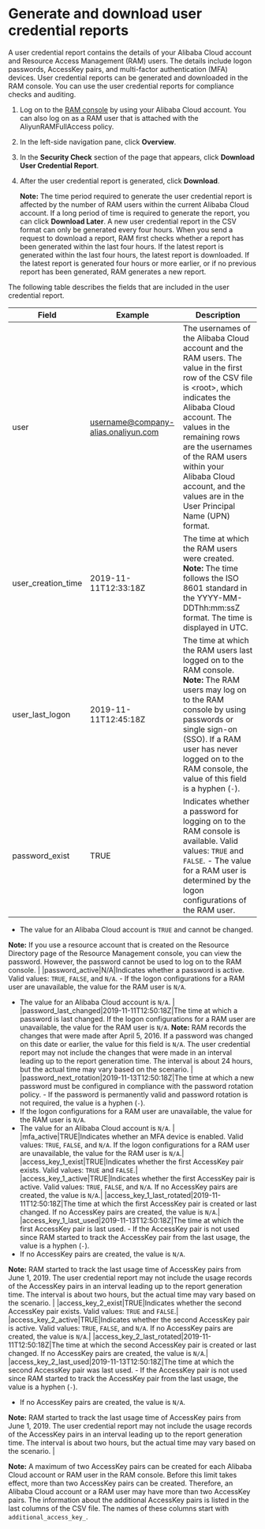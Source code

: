 # Generate and download user credential reports

A user credential report contains the details of your Alibaba Cloud account and Resource Access Management \(RAM\) users. The details include logon passwords, AccessKey pairs, and multi-factor authentication \(MFA\) devices. User credential reports can be generated and downloaded in the RAM console. You can use the user credential reports for compliance checks and auditing.

1.  Log on to the [RAM console](https://ram.console.aliyun.com/) by using your Alibaba Cloud account. You can also log on as a RAM user that is attached with the AliyunRAMFullAccess policy.

2.  In the left-side navigation pane, click **Overview**.

3.  In the **Security Check** section of the page that appears, click **Download User Credential Report**.

4.  After the user credential report is generated, click **Download**.

    **Note:** The time period required to generate the user credential report is affected by the number of RAM users within the current Alibaba Cloud account. If a long period of time is required to generate the report, you can click **Download Later**. A new user credential report in the CSV format can only be generated every four hours. When you send a request to download a report, RAM first checks whether a report has been generated within the last four hours. If the latest report is generated within the last four hours, the latest report is downloaded. If the latest report is generated four hours or more earlier, or if no previous report has been generated, RAM generates a new report.


The following table describes the fields that are included in the user credential report.

|Field|Example|Description|
|-----|-------|-----------|
|user|username@company-alias.onaliyun.com|The usernames of the Alibaba Cloud account and the RAM users. The value in the first row of the CSV file is <root\>, which indicates the Alibaba Cloud account. The values in the remaining rows are the usernames of the RAM users within your Alibaba Cloud account, and the values are in the User Principal Name \(UPN\) format.|
|user\_creation\_time|2019-11-11T12:33:18Z|The time at which the RAM users were created. **Note:** The time follows the ISO 8601 standard in the YYYY-MM-DDThh:mm:ssZ format. The time is displayed in UTC. |
|user\_last\_logon|2019-11-11T12:45:18Z|The time at which the RAM users last logged on to the RAM console. **Note:** The RAM users may log on to the RAM console by using passwords or single sign-on \(SSO\). If a RAM user has never logged on to the RAM console, the value of this field is a hyphen \(`-`\). |
|password\_exist|TRUE|Indicates whether a password for logging on to the RAM console is available. Valid values: `TRUE` and `FALSE`. -   The value for a RAM user is determined by the logon configurations of the RAM user.
-   The value for an Alibaba Cloud account is `TRUE` and cannot be changed.

**Note:** If you use a resource account that is created on the Resource Directory page of the Resource Management console, you can view the password. However, the password cannot be used to log on to the RAM console. |
|password\_active|N/A|Indicates whether a password is active. Valid values: `TRUE`, `FALSE`, and `N/A`. -   If the logon configurations for a RAM user are unavailable, the value for the RAM user is `N/A`.
-   The value for an Alibaba Cloud account is `N/A`. |
|password\_last\_changed|2019-11-11T12:50:18Z|The time at which a password is last changed. If the logon configurations for a RAM user are unavailable, the value for the RAM user is `N/A`. **Note:** RAM records the changes that were made after April 5, 2016. If a password was changed on this date or earlier, the value for this field is `N/A`. The user credential report may not include the changes that were made in an interval leading up to the report generation time. The interval is about 24 hours, but the actual time may vary based on the scenario. |
|password\_next\_rotation|2019-11-13T12:50:18Z|The time at which a new password must be configured in compliance with the password rotation policy. -   If the password is permanently valid and password rotation is not required, the value is a hyphen \(`-`\).
-   If the logon configurations for a RAM user are unavailable, the value for the RAM user is `N/A`.
-   The value for an Alibaba Cloud account is `N/A`. |
|mfa\_active|TRUE|Indicates whether an MFA device is enabled. Valid values: `TRUE`, `FALSE`, and `N/A`. If the logon configurations for a RAM user are unavailable, the value for the RAM user is `N/A`.|
|access\_key\_1\_exist|TRUE|Indicates whether the first AccessKey pair exists. Valid values: `TRUE` and `FALSE`.|
|access\_key\_1\_active|TRUE|Indicates whether the first AccessKey pair is active. Valid values: `TRUE`, `FALSE`, and `N/A`. If no AccessKey pairs are created, the value is `N/A`.|
|access\_key\_1\_last\_rotated|2019-11-11T12:50:18Z|The time at which the first AccessKey pair is created or last changed. If no AccessKey pairs are created, the value is `N/A`.|
|access\_key\_1\_last\_used|2019-11-13T12:50:18Z|The time at which the first AccessKey pair is last used. -   If the AccessKey pair is not used since RAM started to track the AccessKey pair from the last usage, the value is a hyphen \(`-`\).
-   If no AccessKey pairs are created, the value is `N/A`.

**Note:** RAM started to track the last usage time of AccessKey pairs from June 1, 2019. The user credential report may not include the usage records of the AccessKey pairs in an interval leading up to the report generation time. The interval is about two hours, but the actual time may vary based on the scenario. |
|access\_key\_2\_exist|TRUE|Indicates whether the second AccessKey pair exists. Valid values: `TRUE` and `FALSE`.|
|access\_key\_2\_active|TRUE|Indicates whether the second AccessKey pair is active. Valid values: `TRUE`, `FALSE`, and `N/A`. If no AccessKey pairs are created, the value is `N/A`.|
|access\_key\_2\_last\_rotated|2019-11-11T12:50:18Z|The time at which the second AccessKey pair is created or last changed. If no AccessKey pairs are created, the value is `N/A`.|
|access\_key\_2\_last\_used|2019-11-13T12:50:18Z|The time at which the second AccessKey pair was last used. -   If the AccessKey pair is not used since RAM started to track the AccessKey pair from the last usage, the value is a hyphen \(`-`\).
-   If no AccessKey pairs are created, the value is `N/A`.

**Note:** RAM started to track the last usage time of AccessKey pairs from June 1, 2019. The user credential report may not include the usage records of the AccessKey pairs in an interval leading up to the report generation time. The interval is about two hours, but the actual time may vary based on the scenario. |

**Note:** A maximum of two AccessKey pairs can be created for each Alibaba Cloud account or RAM user in the RAM console. Before this limit takes effect, more than two AccessKey pairs can be created. Therefore, an Alibaba Cloud account or a RAM user may have more than two AccessKey pairs. The information about the additional AccessKey pairs is listed in the last columns of the CSV file. The names of these columns start with `additional_access_key_`.

